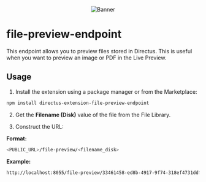 <p align="center"><img alt="Banner" src="https://raw.githubusercontent.com/nerkarso/directus-extensions/master/.github/banner.png"></p>

# file-preview-endpoint

This endpoint allows you to preview files stored in Directus.
This is useful when you want to preview an image or PDF in the Live Preview.

## Usage

1. Install the extension using a package manager or from the Marketplace:

```sh
npm install directus-extension-file-preview-endpoint
```

2. Get the **Filename (Disk)** value of the file from the File Library.

3. Construct the URL:

**Format:**

```sh
<PUBLIC_URL>/file-preview/<filename_disk>
```

**Example:**

```sh
http://localhost:8055/file-preview/33461458-ed8b-4917-9f74-318ef4731ddf.png
```
